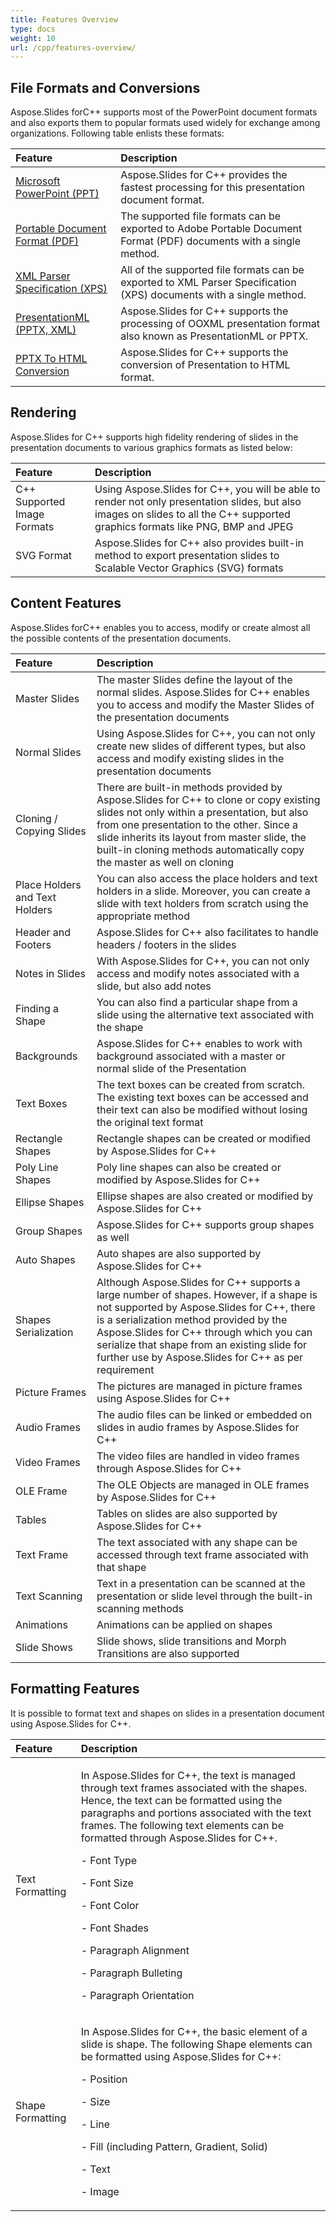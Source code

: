 ```yaml
---
title: Features Overview
type: docs
weight: 10
url: /cpp/features-overview/
---
```


## **File Formats and Conversions**
Aspose.Slides forC++ supports most of the PowerPoint document formats and also exports them to popular formats used widely for exchange among organizations. Following table enlists these formats:

|**Feature**|**Description**|
| :- | :- |
|[Microsoft PowerPoint (PPT)]()|Aspose.Slides for C++ provides the fastest processing for this presentation document format.|
|[Portable Document Format (PDF)]()|The supported file formats can be exported to Adobe Portable Document Format (PDF) documents with a single method.|
|[XML Parser Specification (XPS)]()|All of the supported file formats can be exported to XML Parser Specification (XPS) documents with a single method.|
|[PresentationML (PPTX, XML)]()|Aspose.Slides for C++ supports the processing of OOXML presentation format also known as PresentationML or PPTX.|
|[PPTX To HTML Conversion](https://docs.aspose.com/display/slidesnet/Convert+Powerpoint+PPT+and+PPTX+to+HTML)|Aspose.Slides for C++ supports the conversion of Presentation to HTML format.|
## **Rendering**
Aspose.Slides for C++ supports high fidelity rendering of slides in the presentation documents to various graphics formats as listed below:

|**Feature**|**Description**|
| :- | :- |
|C++ Supported Image Formats|Using Aspose.Slides for C++, you will be able to render not only presentation slides, but also images on slides to all the C++ supported graphics formats like PNG, BMP and JPEG|
|SVG Format|Aspose.Slides for C++ also provides built-in method to export presentation slides to Scalable Vector Graphics (SVG) formats|
## **Content Features**
Aspose.Slides forC++ enables you to access, modify or create almost all the possible contents of the presentation documents.

|**Feature**|**Description**|
| :- | :- |
|Master Slides|The master Slides define the layout of the normal slides. Aspose.Slides for C++ enables you to access and modify the Master Slides of the presentation documents|
|Normal Slides|Using Aspose.Slides for C++, you can not only create new slides of different types, but also access and modify existing slides in the presentation documents|
|Cloning / Copying Slides|There are built-in methods provided by Aspose.Slides for C++ to clone or copy existing slides not only within a presentation, but also from one presentation to the other. Since a slide inherits its layout from master slide, the built-in cloning methods automatically copy the master as well on cloning|
|Place Holders and Text Holders|You can also access the place holders and text holders in a slide. Moreover, you can create a slide with text holders from scratch using the appropriate method|
|Header and Footers|Aspose.Slides for C++ also facilitates to handle headers / footers in the slides|
|Notes in Slides|With Aspose.Slides for C++, you can not only access and modify notes associated with a slide, but also add notes|
|Finding a Shape|You can also find a particular shape from a slide using the alternative text associated with the shape|
|Backgrounds|Aspose.Slides for C++ enables to work with background associated with a master or normal slide of the Presentation|
|Text Boxes|The text boxes can be created from scratch. The existing text boxes can be accessed and their text can also be modified without losing the original text format|
|Rectangle Shapes|Rectangle shapes can be created or modified by Aspose.Slides for C++|
|Poly Line Shapes|Poly line shapes can also be created or modified by Aspose.Slides for C++|
|Ellipse Shapes|Ellipse shapes are also created or modified by Aspose.Slides for C++|
|Group Shapes|Aspose.Slides for C++ supports group shapes as well|
|Auto Shapes|Auto shapes are also supported by Aspose.Slides for C++|
|Shapes Serialization|Although Aspose.Slides for C++ supports a large number of shapes. However, if a shape is not supported by Aspose.Slides for C++, there is a serialization method provided by the Aspose.Slides for C++ through which you can serialize that shape from an existing slide for further use by Aspose.Slides for C++ as per requirement|
|Picture Frames|The pictures are managed in picture frames using Aspose.Slides for C++|
|Audio Frames|The audio files can be linked or embedded on slides in audio frames by Aspose.Slides for C++|
|Video Frames|The video files are handled in video frames through Aspose.Slides for C++|
|OLE Frame|The OLE Objects are managed in OLE frames by Aspose.Slides for C++|
|Tables|Tables on slides are also supported by Aspose.Slides for C++|
|Text Frame|The text associated with any shape can be accessed through text frame associated with that shape|
|Text Scanning|Text in a presentation can be scanned at the presentation or slide level through the built-in scanning methods|
|Animations|Animations can be applied on shapes|
|Slide Shows|Slide shows, slide transitions and Morph Transitions are also supported|
## **Formatting Features**
It is possible to format text and shapes on slides in a presentation document using Aspose.Slides for C++.

|**Feature**|**Description**|
| :- | :- |
|Text Formatting|<p>In Aspose.Slides for C++, the text is managed through text frames associated with the shapes. Hence, the text can be formatted using the paragraphs and portions associated with the text frames. The following text elements can be formatted through Aspose.Slides for C++.</p><p>- Font Type</p><p>- Font Size</p><p>- Font Color</p><p>- Font Shades</p><p>- Paragraph Alignment</p><p>- Paragraph Bulleting</p><p>- Paragraph Orientation</p>|
|Shape Formatting|<p>In Aspose.Slides for C++, the basic element of a slide is shape. The following Shape elements can be formatted using Aspose.Slides for C++:</p><p>- Position</p><p>- Size</p><p>- Line</p><p>- Fill (including Pattern, Gradient, Solid)</p><p>- Text</p><p>- Image</p>|

